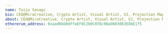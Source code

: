 ```yaml
---
name: Taiju Sanagi
bio: CEO@MiraCreative, Crypto Artist, Visual Artist, VJ, Projection Mapping, Dome, VR, XR, Art Director, Planner, Blockchain Enthusiast, NFT Community, VisionarySmiling face with open mouth
about: CEO@MiraCreative, Crypto Artist, Visual Artist, VJ, Projection Mapping, Dome, VR, XR, Art Director, Planner, Blockchain Enthusiast, NFT Community, VisionarySmiling face with open mouth
ethererum_address: 0xaad0bb0dFfaEF8C2b0C07Dc9Ba9603083E8bE1f5
---
```

